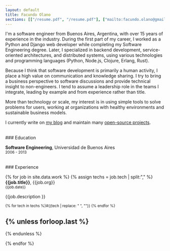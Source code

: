 ```yaml
---
layout: default
title: Facundo Olano
sections: [["/resume.pdf", "/resume.pdf"], ["mailto:facundo.olano@gmail.com", "/contact/gmail"], ["https://www.linkedin.com/in/facundoolano/", "/contact/linkedin"]]
---
```


I'm a software engineer from Buenos Aires, Argentina, with over 15 years of experience in the industry.
During the first part of my career, I worked as a Python and Django web developer while completing my Software Engineering degree.
Later, I specialized in backend development, service-oriented architectures, and distributed systems, using various technologies and programming languages (Python, Node.js, Clojure, Erlang, Rust).

Because I think that software development is primarily a human activity, I place a high value on communication and knowledge sharing. I try to bring a business perspective to software discussions and provide technical insight to non-engineers. I tend to assume a leadership role in the teams I integrate, leading by example and from experience rather than title.

More than technology or scale, my interest is in using simple tools to solve problems for users, working at organizations with healthy environments and sustainable business models.

I currently write on [my blog](/blog) and maintain many [open-source projects](/projects).

<br/>
### Education

**Software Engineering**, Universidad de Buenos Aires
  <br/> <small><span class="date">2006 - 2013</span></small>

<br/>
### Experience

{% for job in site.data.work %}
{% assign techs = job.tech | split:"," %}
<b>{{job.title}}</b>, {{job.org}}
  <br/> <small><span class="date">{{job.date}}</span></small>

  {{job.description }}

  <small><span class="date"> {% for tech in techs %}#{{tech | replace: " ", ""}} {% endfor %}</span></small>

{% unless forloop.last %}
---
{% endunless %}

{% endfor %}


<br/>
